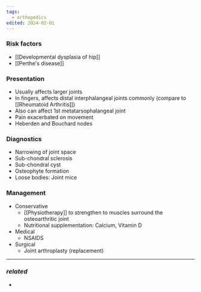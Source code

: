 ```yaml
---
tags:
  - orthopedics
edited: 2024-02-01
---
```

### Risk factors
- [[Developmental dysplasia of hip]]
- [[Perthe's disease]] 
### Presentation
- Usually affects larger joints 
- In fingers, affects distal interphalangeal joints commonly (compare to [[Rheumatoid Arthritis]])
- Also can affect 1st metatarsophalangeal joint 
- Pain exacerbated on movement
- Heberden and Bouchard nodes 
### Diagnostics
- Narrowing of joint space
- Sub-chondral sclerosis
- Sub-chondral cyst
- Osteophyte formation
- Loose bodies: Joint mice 
### Management
- Conservative
	- [[Physiotherapy]] to strengthen to muscles surround the osteoarthritic joint
	- Nutritional supplementation: Calcium, Vitamin D
- Medical
	- NSAIDS
- Surgical
	- Joint arthroplasty (replacement)
---
### *related*
- 